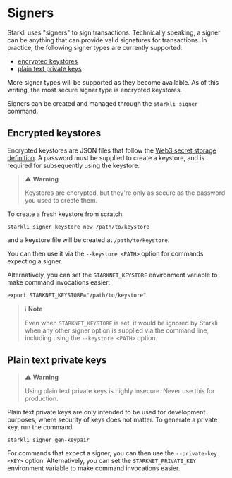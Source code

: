 # Signers

Starkli uses "signers" to sign transactions. Technically speaking, a signer can be anything that can provide valid signatures for transactions. In practice, the following signer types are currently supported:

- [encrypted keystores](#encrypted-keystores)
- [plain text private keys](#plain-text-private-keys)

More signer types will be supported as they become available. As of this writing, the most secure signer type is encrypted keystores.

Signers can be created and managed through the `starkli signer` command.

## Encrypted keystores

Encrypted keystores are JSON files that follow the [Web3 secret storage definition](https://ethereum.org/en/developers/docs/data-structures-and-encoding/web3-secret-storage/). A password must be supplied to create a keystore, and is required for subsequently using the keystore.

> ⚠️ **Warning**
>
> Keystores are encrypted, but they're only as secure as the password you used to create them.

To create a fresh keystore from scratch:

```console
starkli signer keystore new /path/to/keystore
```

and a keystore file will be created at `/path/to/keystore`.

You can then use it via the `--keystore <PATH>` option for commands expecting a signer.

Alternatively, you can set the `STARKNET_KEYSTORE` environment variable to make command invocations easier:

```console
export STARKNET_KEYSTORE="/path/to/keystore"
```

> ℹ️ **Note**
>
> Even when `STARKNET_KEYSTORE` is set, it would be ignored by Starkli when any other signer option is supplied via the command line, including using the `--keystore <PATH>` option.

## Plain text private keys

> ⚠️ **Warning**
>
> Using plain text private keys is highly insecure. Never use this for production.

Plain text private keys are only intended to be used for development purposes, where security of keys does not matter. To generate a private key, run the command:

```console
starkli signer gen-keypair
```

For commands that expect a signer, you can then use the `--private-key <KEY>` option. Alternatively, you can set the `STARKNET_PRIVATE_KEY` environment variable to make command invocations easier.
